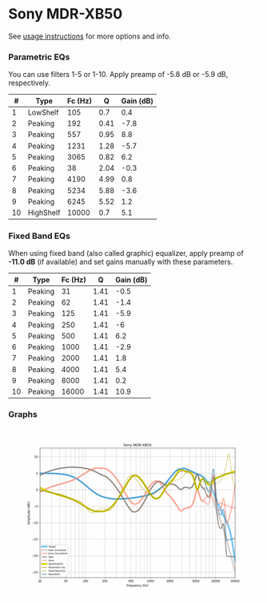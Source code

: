 # Sony MDR-XB50
See [usage instructions](https://github.com/jaakkopasanen/AutoEq#usage) for more options and info.

### Parametric EQs
You can use filters 1-5 or 1-10. Apply preamp of -5.8 dB or -5.9 dB, respectively.

|   # | Type      |   Fc (Hz) |    Q |   Gain (dB) |
|-----|-----------|-----------|------|-------------|
|   1 | LowShelf  |       105 | 0.7  |         0.4 |
|   2 | Peaking   |       192 | 0.41 |        -7.8 |
|   3 | Peaking   |       557 | 0.95 |         8.8 |
|   4 | Peaking   |      1231 | 1.28 |        -5.7 |
|   5 | Peaking   |      3065 | 0.82 |         6.2 |
|   6 | Peaking   |        38 | 2.04 |        -0.3 |
|   7 | Peaking   |      4190 | 4.99 |         0.8 |
|   8 | Peaking   |      5234 | 5.88 |        -3.6 |
|   9 | Peaking   |      6245 | 5.52 |         1.2 |
|  10 | HighShelf |     10000 | 0.7  |         5.1 |

### Fixed Band EQs
When using fixed band (also called graphic) equalizer, apply preamp of **-11.0 dB** (if available) and set gains manually with these parameters.

|   # | Type    |   Fc (Hz) |    Q |   Gain (dB) |
|-----|---------|-----------|------|-------------|
|   1 | Peaking |        31 | 1.41 |        -0.5 |
|   2 | Peaking |        62 | 1.41 |        -1.4 |
|   3 | Peaking |       125 | 1.41 |        -5.9 |
|   4 | Peaking |       250 | 1.41 |        -6   |
|   5 | Peaking |       500 | 1.41 |         6.2 |
|   6 | Peaking |      1000 | 1.41 |        -2.9 |
|   7 | Peaking |      2000 | 1.41 |         1.8 |
|   8 | Peaking |      4000 | 1.41 |         5.4 |
|   9 | Peaking |      8000 | 1.41 |         0.2 |
|  10 | Peaking |     16000 | 1.41 |        10.9 |

### Graphs
![](./Sony%20MDR-XB50.png)

